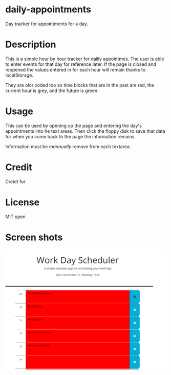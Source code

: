 # daily-appointments
Day tracker for appointments for a day.

# Description

This is a simple hour by hour tracker for dailiy appointmes. The user is able to
enter events for that day for reference later. If the page is closed and 
reopened the values entered in for each hour will remain thanks to localStorage.

They are olor coded too so time blocks that are in the past are red, the current
hour is grey, and the future is green.

# Usage

This can be used by opening up the page and entering the day's appointments into
he text areas. Then click the floppy disk to save that data for when you come
back to the page the information remains.

Information must be _mannually_ remove from each textarea.

# Credit

Creidt for

# License

MIT open

# Screen shots

![Work day scheduler filled with Boss things](./assets/images/work-day-appointments.png)
